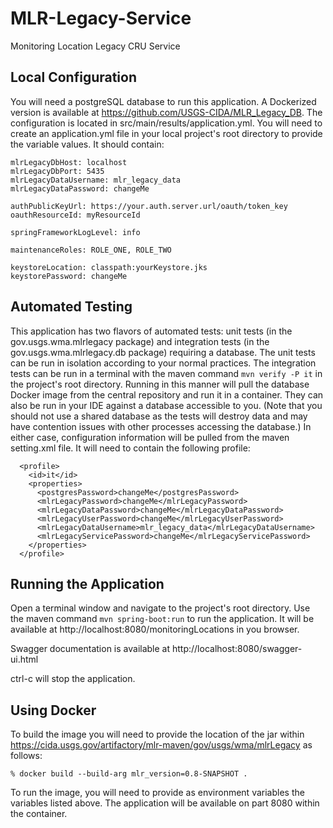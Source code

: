# MLR-Legacy-Service
Monitoring Location Legacy CRU Service

## Local Configuration
You will need a postgreSQL database to run this application. A Dockerized version is available at https://github.com/USGS-CIDA/MLR_Legacy_DB.
The configuration is located in src/main/results/application.yml. You will need to create an application.yml file in your local project's root directory to provide the variable values. It should contain:

```
mlrLegacyDbHost: localhost
mlrLegacyDbPort: 5435
mlrLegacyDataUsername: mlr_legacy_data
mlrLegacyDataPassword: changeMe

authPublicKeyUrl: https://your.auth.server.url/oauth/token_key
oauthResourceId: myResourceId

springFrameworkLogLevel: info

maintenanceRoles: ROLE_ONE, ROLE_TWO

keystoreLocation: classpath:yourKeystore.jks
keystorePassword: changeMe
```

## Automated Testing
This application has two flavors of automated tests: unit tests (in the gov.usgs.wma.mlrlegacy package) and integration tests (in the gov.usgs.wma.mlrlegacy.db package) requiring a database. The unit tests can be run in isolation according to your normal practices.
The integration tests can be run in a terminal with the maven command ```mvn verify -P it``` in the project's root directory. Running in this manner will pull the database Docker image from the central repository and run it in a container.
They can also be run in your IDE against a database accessible to you. (Note that you should not use a shared database as the tests will destroy data and may have contention issues with other processes accessing the database.)
In either case, configuration information will be pulled from the maven setting.xml file. It will need to contain the following profile:
```
  <profile>
    <id>it</id>
    <properties>
      <postgresPassword>changeMe</postgresPassword>
      <mlrLegacyPassword>changeMe</mlrLegacyPassword>
      <mlrLegacyDataPassword>changeMe</mlrLegacyDataPassword>
      <mlrLegacyUserPassword>changeMe</mlrLegacyUserPassword>
      <mlrLegacyDataUsername>mlr_legacy_data</mlrLegacyDataUsername>
      <mlrLegacyServicePassword>changeMe</mlrLegacyServicePassword>
    </properties>
  </profile>
```

## Running the Application
Open a terminal window and navigate to the project's root directory.
Use the maven command ```mvn spring-boot:run``` to run the application.
It will be available at http://localhost:8080/monitoringLocations in you browser.

Swagger documentation is available at http://localhost:8080/swagger-ui.html

ctrl-c will stop the application.

## Using Docker
To build the image you will need to provide the location of the jar within 
https://cida.usgs.gov/artifactory/mlr-maven/gov/usgs/wma/mlrLegacy as follows:
``` 
% docker build --build-arg mlr_version=0.8-SNAPSHOT .
```

To run the image, you will need to provide as environment variables the variables listed above. The application
will be available on part 8080 within the container.
